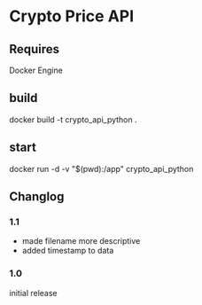 # Crypto Price API
## Requires
Docker Engine

## build
docker build -t crypto_api_python .
## start
docker run -d -v "$(pwd):/app" crypto_api_python

## Changlog
### 1.1
- made filename more descriptive
- added timestamp to data
### 1.0
initial release